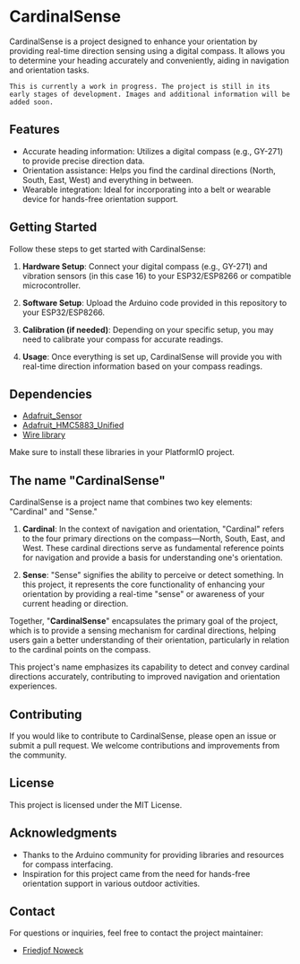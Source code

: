 # CardinalSense

CardinalSense is a project designed to enhance your orientation by providing real-time direction sensing using a digital compass. It allows you to determine your heading accurately and conveniently, aiding in navigation and orientation tasks.

    This is currently a work in progress. The project is still in its early stages of development. Images and additional information will be added soon.

## Features

- Accurate heading information: Utilizes a digital compass (e.g., GY-271) to provide precise direction data.
- Orientation assistance: Helps you find the cardinal directions (North, South, East, West) and everything in between.
- Wearable integration: Ideal for incorporating into a belt or wearable device for hands-free orientation support.

## Getting Started

Follow these steps to get started with CardinalSense:

1. **Hardware Setup**: Connect your digital compass (e.g., GY-271) and vibration sensors (in this case 16) to your ESP32/ESP8266 or compatible microcontroller.

2. **Software Setup**: Upload the Arduino code provided in this repository to your ESP32/ESP8266.

3. **Calibration (if needed)**: Depending on your specific setup, you may need to calibrate your compass for accurate readings.

4. **Usage**: Once everything is set up, CardinalSense will provide you with real-time direction information based on your compass readings.

## Dependencies

- [Adafruit_Sensor](https://github.com/adafruit/Adafruit_Sensor)
- [Adafruit_HMC5883_Unified](https://github.com/adafruit/Adafruit_HMC5883_Unified)
- [Wire library](https://www.arduino.cc/en/reference/wire)

Make sure to install these libraries in your PlatformIO project.

## The name "CardinalSense"
CardinalSense is a project name that combines two key elements: "Cardinal" and "Sense."

1. **Cardinal**: In the context of navigation and orientation, "Cardinal" refers to the four primary directions on the compass—North, South, East, and West. These cardinal directions serve as fundamental reference points for navigation and provide a basis for understanding one's orientation.

2. **Sense**: "Sense" signifies the ability to perceive or detect something. In this project, it represents the core functionality of enhancing your orientation by providing a real-time "sense" or awareness of your current heading or direction.

Together, "**CardinalSense**" encapsulates the primary goal of the project, which is to provide a sensing mechanism for cardinal directions, helping users gain a better understanding of their orientation, particularly in relation to the cardinal points on the compass.

This project's name emphasizes its capability to detect and convey cardinal directions accurately, contributing to improved navigation and orientation experiences.

## Contributing

If you would like to contribute to CardinalSense, please open an issue or submit a pull request. We welcome contributions and improvements from the community.

## License

This project is licensed under the MIT License.

## Acknowledgments

- Thanks to the Arduino community for providing libraries and resources for compass interfacing.
- Inspiration for this project came from the need for hands-free orientation support in various outdoor activities.

## Contact

For questions or inquiries, feel free to contact the project maintainer:

- [Friedjof Noweck](https://github.com/friedjof)
